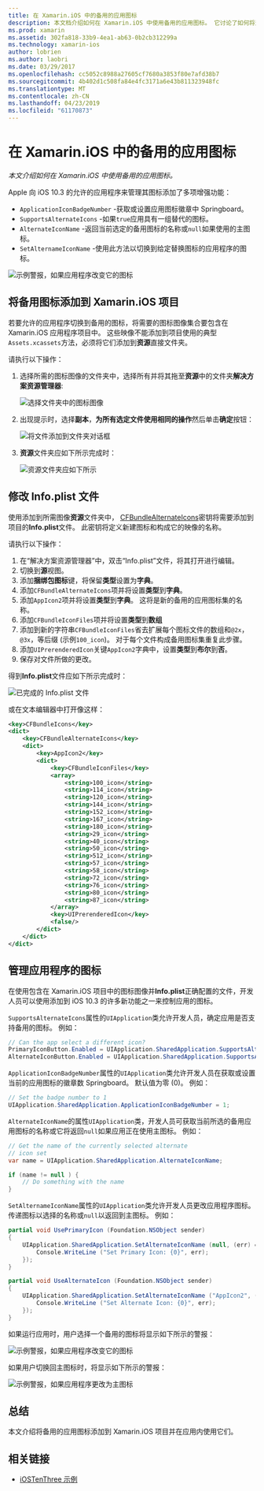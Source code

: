 ```yaml
---
title: 在 Xamarin.iOS 中的备用的应用图标
description: 本文档介绍如何在 Xamarin.iOS 中使用备用的应用图标。 它讨论了如何将这些图标添加到 Xamarin.iOS 项目、 如何修改 Info.plist 文件中，以及如何以编程方式管理应用的图标。
ms.prod: xamarin
ms.assetid: 302fa818-33b9-4ea1-ab63-0b2cb312299a
ms.technology: xamarin-ios
author: lobrien
ms.author: laobri
ms.date: 03/29/2017
ms.openlocfilehash: cc5052c8988a27605cf7680a3853f80e7afd38b7
ms.sourcegitcommit: 4b402d1c508fa84e4fc3171a6e43b811323948fc
ms.translationtype: MT
ms.contentlocale: zh-CN
ms.lasthandoff: 04/23/2019
ms.locfileid: "61170873"
---
```

# <a name="alternate-app-icons-in-xamarinios"></a>在 Xamarin.iOS 中的备用的应用图标

_本文介绍如何在 Xamarin.iOS 中使用备用的应用图标。_

Apple 向 iOS 10.3 的允许的应用程序来管理其图标添加了多项增强功能：

 - `ApplicationIconBadgeNumber` -获取或设置应用图标徽章中 Springboard。
 - `SupportsAlternateIcons` -如果`true`应用具有一组替代的图标。
 - `AlternateIconName` -返回当前选定的备用图标的名称或`null`如果使用的主图标。
 - `SetAlternameIconName` -使用此方法以切换到给定替换图标的应用程序的图标。

![](alternate-app-icons-images/icons04.png "示例警报，如果应用程序改变它的图标")

<a name="Adding-Alternate-Icons" />

## <a name="adding-alternate-icons-to-a-xamarinios-project"></a>将备用图标添加到 Xamarin.iOS 项目

若要允许的应用程序切换到备用的图标，将需要的图标图像集合要包含在 Xamarin.iOS 应用程序项目中。 这些映像不能添加到项目使用的典型`Assets.xcassets`方法，必须将它们添加到**资源**直接文件夹。

请执行以下操作：

1. 选择所需的图标图像的文件夹中，选择所有并将其拖至**资源**中的文件夹**解决方案资源管理器**:

    ![](alternate-app-icons-images/icons00.png "选择文件夹中的图标图像")

2. 出现提示时，选择**副本**，**为所有选定文件使用相同的操作**然后单击**确定**按钮：

    ![](alternate-app-icons-images/icons02.png "将文件添加到文件夹对话框")

3. **资源**文件夹应如下所示完成时：

    ![](alternate-app-icons-images/icons01.png "资源文件夹应如下所示")

<a name="Modifying-the-Info.plist-File" />

## <a name="modifying-the-infoplist-file"></a>修改 Info.plist 文件

使用添加到所需图像**资源**文件夹中， [CFBundleAlternateIcons](https://developer.apple.com/library/content/documentation/General/Reference/InfoPlistKeyReference/Articles/CoreFoundationKeys.html#//apple_ref/doc/uid/TP40009249-SW13)密钥将需要添加到项目的**Info.plist**文件。 此密钥将定义新建图标和构成它的映像的名称。

请执行以下操作：

1. 在“解决方案资源管理器”中，双击“Info.plist”文件，将其打开进行编辑。
2. 切换到**源**视图。
3. 添加**捆绑包图标**键，将保留**类型**设置为**字典**。
4. 添加`CFBundleAlternateIcons`项并将设置**类型**到**字典**。
5. 添加`AppIcon2`项并将设置**类型**到**字典**。 这将是新的备用的应用图标集的名称。
6. 添加`CFBundleIconFiles`项并将设置**类型**到**数组**
7. 添加到新的字符串`CFBundleIconFiles`省去扩展每个图标文件的数组和`@2x`， `@3x`，等后缀 (示例`100_icon`)。 对于每个文件构成备用图标集重复此步骤。
8. 添加`UIPrerenderedIcon`关键`AppIcon2`字典中，设置**类型**到**布尔**到**否**。
9. 保存对文件所做的更改。

得到**Info.plist**文件应如下所示完成时：

![](alternate-app-icons-images/icons03.png "已完成的 Info.plist 文件")

或在文本编辑器中打开像这样：

```xml
<key>CFBundleIcons</key>
<dict>
    <key>CFBundleAlternateIcons</key>
    <dict>
        <key>AppIcon2</key>
        <dict>
            <key>CFBundleIconFiles</key>
            <array>
                <string>100_icon</string>
                <string>114_icon</string>
                <string>120_icon</string>
                <string>144_icon</string>
                <string>152_icon</string>
                <string>167_icon</string>
                <string>180_icon</string>
                <string>29_icon</string>
                <string>40_icon</string>
                <string>50_icon</string>
                <string>512_icon</string>
                <string>57_icon</string>
                <string>58_icon</string>
                <string>72_icon</string>
                <string>76_icon</string>
                <string>80_icon</string>
                <string>87_icon</string>
            </array>
            <key>UIPrerenderedIcon</key>
            <false/>
        </dict>
    </dict>
</dict>
```

<a name="Managing-the-Apps-Icon" />

## <a name="managing-the-apps-icon"></a>管理应用程序的图标 

在使用包含在 Xamarin.iOS 项目中的图标图像并**Info.plist**正确配置的文件，开发人员可以使用添加到 iOS 10.3 的许多新功能之一来控制应用的图标。

`SupportsAlternateIcons`属性的`UIApplication`类允许开发人员，确定应用是否支持备用的图标。 例如：

```csharp
// Can the app select a different icon?
PrimaryIconButton.Enabled = UIApplication.SharedApplication.SupportsAlternateIcons;
AlternateIconButton.Enabled = UIApplication.SharedApplication.SupportsAlternateIcons;
```

`ApplicationIconBadgeNumber`属性的`UIApplication`类允许开发人员在获取或设置当前的应用图标的徽章数 Springboard。 默认值为零 (0)。 例如：

```csharp
// Set the badge number to 1
UIApplication.SharedApplication.ApplicationIconBadgeNumber = 1;
```

`AlternateIconName`的属性`UIApplication`类，开发人员可获取当前所选的备用应用图标的名称或它将返回`null`如果应用正在使用主图标。 例如：

```csharp
// Get the name of the currently selected alternate
// icon set
var name = UIApplication.SharedApplication.AlternateIconName;

if (name != null ) {
    // Do something with the name
}
```

`SetAlternameIconName`属性的`UIApplication`类允许开发人员更改应用程序图标。 传递图标以选择的名称或`null`以返回到主图标。 例如：

```csharp
partial void UsePrimaryIcon (Foundation.NSObject sender)
{
    UIApplication.SharedApplication.SetAlternateIconName (null, (err) => {
        Console.WriteLine ("Set Primary Icon: {0}", err);
    });
}

partial void UseAlternateIcon (Foundation.NSObject sender)
{
    UIApplication.SharedApplication.SetAlternateIconName ("AppIcon2", (err) => {
        Console.WriteLine ("Set Alternate Icon: {0}", err);
    });
}
```

如果运行应用时，用户选择一个备用的图标将显示如下所示的警报：

![](alternate-app-icons-images/icons04.png "示例警报，如果应用程序改变它的图标")

如果用户切换回主图标时，将显示如下所示的警报：

![](alternate-app-icons-images/icons05.png "示例警报，如果应用程序更改为主图标")

<a name="Summary" />

## <a name="summary"></a>总结

本文介绍将备用的应用图标添加到 Xamarin.iOS 项目并在应用内使用它们。



## <a name="related-links"></a>相关链接

- [iOSTenThree 示例](https://developer.xamarin.com/samples/ios/iOS10/iOSTenThree)
